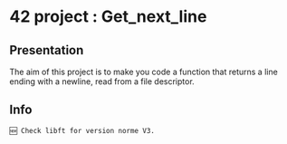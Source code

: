 # 42 project : Get_next_line

## Presentation

The aim of this project is to make you code a function that returns a line ending with a newline, read from a file descriptor.

## Info

    🆕 Check libft for version norme V3.